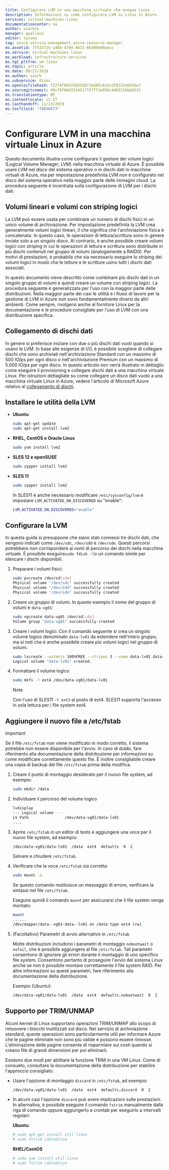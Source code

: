 ```yaml
---
title: Configurare LVM in una macchina virtuale che esegue Linux
description: Informazioni su come configurare LVM su Linux in Azure.
services: virtual-machines-linux
documentationcenter: na
author: szarkos
manager: gwallace
editor: tysonn
tag: azure-service-management,azure-resource-manager
ms.assetid: 7f533725-1484-479d-9472-6b3098d0aecc
ms.service: virtual-machines-linux
ms.workload: infrastructure-services
ms.tgt_pltfrm: vm-linux
ms.topic: article
ms.date: 09/27/2018
ms.author: szark
ms.subservice: disks
ms.openlocfilehash: f2774f0037d2655071b605c0cbcdf8122e66f6e7
ms.sourcegitcommit: 49cf9786d3134517727ff1e656c4d8531bbbd332
ms.translationtype: MT
ms.contentlocale: it-IT
ms.lasthandoff: 11/13/2019
ms.locfileid: "74036673"
---
```

# <a name="configure-lvm-on-a-linux-vm-in-azure"></a>Configurare LVM in una macchina virtuale Linux in Azure
Questo documento illustra come configurare il gestore dei volumi logici (Logical Volume Manager, LVM) nella macchina virtuale di Azure. È possibile usare LVM nel disco del sistema operativo o in dischi dati in macchine virtuali di Azure, ma per impostazione predefinita LVM non è configurato nel disco del sistema operativo nella maggior parte delle immagini cloud. La procedura seguente è incentrata sulla configurazione di LVM per i dischi dati.

## <a name="linear-vs-striped-logical-volumes"></a>Volumi lineari e volumi con striping logici
La LVM può essere usata per combinare un numero di dischi fisici in un unico volume di archiviazione. Per impostazione predefinita la LVM crea generalmente volumi logici lineari, il che significa che l'archiviazione fisica è concatenata. In questo caso, le operazioni di lettura/scrittura sono in genere inviate solo a un singolo disco. Al contrario, è anche possibile creare volumi logici con striping in cui le operazioni di lettura e scrittura sono distribuite in più dischi contenuti nel gruppo di volumi (analogamente a RAID0). Per motivi di prestazioni, è probabile che sia necessario eseguire lo striping dei volumi logici in modo che le letture e le scritture usino tutti i dischi dati associati.

In questo documento viene descritto come combinare più dischi dati in un singolo gruppo di volumi e quindi creare un volume con striping logici. La procedura seguente è generalizzata per l'uso con la maggior parte delle distribuzioni. Nella maggior parte dei casi le utilità e i flussi di lavoro per la gestione di LVM in Azure non sono fondamentalmente diversi da altri ambienti. Come sempre, rivolgersi anche al fornitore Linux per la documentazione e le procedure consigliate per l'uso di LVM con una distribuzione specifica.

## <a name="attaching-data-disks"></a>Collegamento di dischi dati
In genere si preferisce iniziare con due o più dischi dati vuoti quando si usano le LVM. In base alle esigenze di I/O, è possibile scegliere di collegare dischi che sono archiviati nell'archiviazione Standard con un massimo di 500 IO/ps per ogni disco o nell'archiviazione Premium con un massimo di 5.000 IO/ps per ogni disco. In questo articolo non verrà illustrato in dettaglio come eseguire il provisioning e collegare dischi dati a una macchina virtuale Linux. Per istruzioni dettagliate su come collegare un disco dati vuoto a una macchina virtuale Linux in Azure, vedere l'articolo di Microsoft Azure relativo al [collegamento di dischi](add-disk.md?toc=%2fazure%2fvirtual-machines%2flinux%2ftoc.json).

## <a name="install-the-lvm-utilities"></a>Installare le utilità della LVM
* **Ubuntu**

    ```bash  
    sudo apt-get update
    sudo apt-get install lvm2
    ```

* **RHEL, CentOS e Oracle Linux**

    ```bash   
    sudo yum install lvm2
    ```

* **SLES 12 e openSUSE**

    ```bash   
    sudo zypper install lvm2
    ```

* **SLES 11**

    ```bash   
    sudo zypper install lvm2
    ```

    In SLES11 è anche necessario modificare `/etc/sysconfig/lvm` e impostare `LVM_ACTIVATED_ON_DISCOVERED` su "enable":

    ```sh   
    LVM_ACTIVATED_ON_DISCOVERED="enable" 
    ```

## <a name="configure-lvm"></a>Configurare la LVM
In questa guida si presuppone che siano stati connessi tre dischi dati, che vengono indicati come `/dev/sdc`, `/dev/sdd` e `/dev/sde`. Questi percorsi potrebbero non corrispondere ai nomi di percorso dei dischi nella macchina virtuale. È possibile eseguire`sudo fdisk -l`o un comando simile per elencare i dischi disponibili.

1. Preparare i volumi fisici:

    ```bash    
    sudo pvcreate /dev/sd[cde]
    Physical volume "/dev/sdc" successfully created
    Physical volume "/dev/sdd" successfully created
    Physical volume "/dev/sde" successfully created
    ```

2. Creare un gruppo di volumi. In questo esempio il nome del gruppo di volumi è `data-vg01`:

    ```bash    
    sudo vgcreate data-vg01 /dev/sd[cde]
    Volume group "data-vg01" successfully created
    ```

3. Creare i volumi logici. Con il comando seguente si crea un singolo volume logico denominato `data-lv01` da estendere nell'intero gruppo, ma si noti che è anche possibile creare più volumi logici nel gruppo di volumi.

    ```bash   
    sudo lvcreate --extents 100%FREE --stripes 3 --name data-lv01 data-vg01
    Logical volume "data-lv01" created.
    ```

4. Formattare il volume logico

    ```bash  
    sudo mkfs -t ext4 /dev/data-vg01/data-lv01
    ```
   
   > [!NOTE]
   > Con l'uso di SLES11 `-t ext3` al posto di ext4. SLES11 supporta l'accesso in sola lettura per i file system ext4.

## <a name="add-the-new-file-system-to-etcfstab"></a>Aggiungere il nuovo file a /etc/fstab
> [!IMPORTANT]
> Se il file `/etc/fstab` non viene modificato in modo corretto, il sistema potrebbe non essere disponibile per l'avvio. In caso di dubbi, fare riferimento alla documentazione della distribuzione per informazioni su come modificare correttamente questo file. È inoltre consigliabile creare una copia di backup del file `/etc/fstab` prima della modifica.

1. Creare il punto di montaggio desiderato per il nuovo file system, ad esempio:

    ```bash  
    sudo mkdir /data
    ```

2. Individuare il percorso del volume logico

    ```bash    
    lvdisplay
    --- Logical volume ---
    LV Path                /dev/data-vg01/data-lv01
    ....
    ```

3. Aprire `/etc/fstab` in un editor di testo e aggiungere una voce per il nuovo file system, ad esempio:

    ```bash    
    /dev/data-vg01/data-lv01  /data  ext4  defaults  0  2
    ```   
    Salvare e chiudere `/etc/fstab`.

4. Verificare che la voce `/etc/fstab` sia corretta:

    ```bash    
    sudo mount -a
    ```

    Se questo comando restituisce un messaggio di errore, verificare la sintassi nel file `/etc/fstab`.
   
    Eseguire quindi il comando `mount` per assicurarsi che il file system venga montato:

    ```bash    
    mount
    ......
    /dev/mapper/data--vg01-data--lv01 on /data type ext4 (rw)
    ```

5. (Facoltativo) Parametri di avvio alternativo in `/etc/fstab`
   
    Molte distribuzioni includono i parametri di montaggio `nobootwait` o `nofail`, che è possibile aggiungere al file `/etc/fstab`. Tali parametri consentono di ignorare gli errori durante il montaggio di uno specifico file system. Consentono pertanto di proseguire l'avvio del sistema Linux anche se non è possibile montare correttamente il file system RAID. Per altre informazioni su questi parametri, fare riferimento alla documentazione della distribuzione.
   
    Esempio (Ubuntu):

    ```bash 
    /dev/data-vg01/data-lv01  /data  ext4  defaults,nobootwait  0  2
    ```

## <a name="trimunmap-support"></a>Supporto per TRIM/UNMAP
Alcuni kernel di Linux supportano operazioni TRIM/UNMAP allo scopo di rimuovere i blocchi inutilizzati sul disco. Nel servizio di archiviazione standard, queste operazioni sono particolarmente utili per informare Azure che le pagine eliminate non sono più valide e possono essere rimosse. L'eliminazione delle pagine consente di risparmiare sui costi quando si creano file di grandi dimensioni per poi eliminarli.

Esistono due modi per abilitare la funzione TRIM in una VM Linux. Come di consueto, consultare la documentazione della distribuzione per stabilire l'approccio consigliato:

- Usare l'opzione di montaggio `discard` in `/etc/fstab`, ad esempio:

    ```bash 
    /dev/data-vg01/data-lv01  /data  ext4  defaults,discard  0  2
    ```

- In alcuni casi l'opzione `discard` può avere implicazioni sulle prestazioni. In alternativa, è possibile eseguire il comando `fstrim` manualmente dalla riga di comando oppure aggiungerlo a crontab per eseguirlo a intervalli regolari:

    **Ubuntu**

    ```bash 
    # sudo apt-get install util-linux
    # sudo fstrim /datadrive
    ```

    **RHEL/CentOS**

    ```bash 
    # sudo yum install util-linux
    # sudo fstrim /datadrive
    ```
